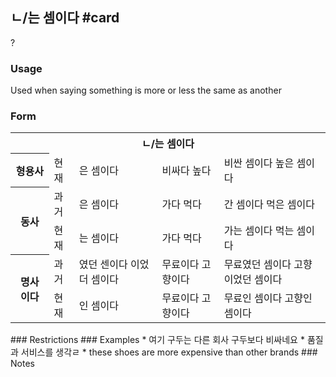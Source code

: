## ㄴ/는 셈이다 #card
?
### Usage
Used when saying something is more or less the same as another
### Form
<table>
	<tr>
		<th colspan="5">ㄴ/는 셈이다</th>
	</tr>
	<tr>
		<th>형용사</th>
		<td>현재</td>
		<td>은 셈이다</td>
		<td>
			비싸다
			높다
		</td>
		<td>
			비싼 셈이다
			높은 셈이다
		</td>
	</tr>
	<tr>
		<th rowspan="2">동사</th>
		<td>과거</td>
		<td>은 셈이다</td>
		<td>
			가다
			먹다
		</td>
		<td>
			간 셈이다
			먹은 셈이다
		</td>
	</tr>
	<tr>
		<td>현재</td>
		<td>는 셈이다</td>
		<td>
			가다
			먹다
		</td>
		<td>
			가는 셈이다
			먹는 셈이다
		</td>
	</tr>
	<tr>
		<th rowspan="2">명사 이다</th>
		<td>과거</td>
		<td>
			였던 센이다
			이었더 셈이다
		</td>
		<td>
			무료이다
			고향이다
		</td>
		<td>
			무료였던 셈이다
			고향이었던 셈이다
		</td>
	</tr>
	<tr>
		<td>현재</td>
		<td>인 셈이다</td>
		<td>
			무료이다
			고향이다
		</td>
		<td>
			무료인 셈이다
			고향인 셈이다
		</td>
	</tr>
</table>
### Restrictions
### Examples
* 여기 구두는 다른 회사 구두보다 비싸네요
	* 품질과 서비스를 생각ㄹ
	* these shoes are more expensive than other brands
### Notes
